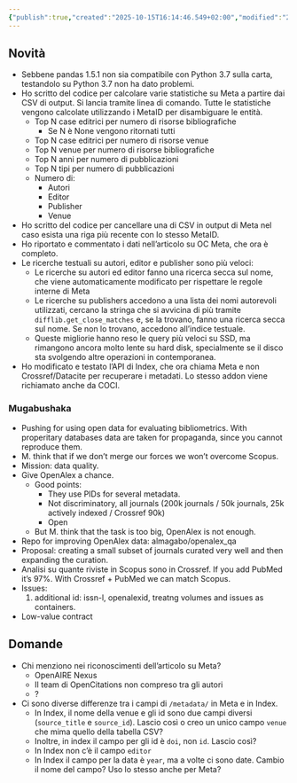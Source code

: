 ```yaml
---
{"publish":true,"created":"2025-10-15T16:14:46.549+02:00","modified":"2022-12-01T12:00:00.000+01:00","cssclasses":""}
---
```



## Novità

- Sebbene pandas 1.5.1 non sia compatibile con Python 3.7 sulla carta, testandolo su Python 3.7 non ha dato problemi.
- Ho scritto del codice per calcolare varie statistiche su Meta a partire dai CSV di output. Si lancia tramite linea di comando. Tutte le statistiche vengono calcolate utilizzando i MetaID per disambiguare le entità.
    - Top N case editrici per numero di risorse bibliografiche
        - Se N è None vengono ritornati tutti
    - Top N case editrici per numero di risorse venue
    - Top N venue per numero di risorse bibliografiche
    - Top N anni per numero di pubblicazioni
    - Top N tipi per numero di pubblicazioni
    - Numero di:
        - Autori
        - Editor
        - Publisher
        - Venue
- Ho scritto del codice per cancellare una di CSV in output di Meta nel caso esista una riga più recente con lo stesso MetaID.
- Ho riportato e commentato i dati nell’articolo su OC Meta, che ora è completo.
- Le ricerche testuali su autori, editor e publisher sono più veloci:
    - Le ricerche su autori ed editor fanno una ricerca secca sul nome, che viene automaticamente modificato per rispettare le regole interne di Meta
    - Le ricerche su publishers accedono a una lista dei nomi autorevoli utilizzati, cercano la stringa che si avvicina di più tramite `difflib.get_close_matches` e, se la trovano, fanno una ricerca secca sul nome. Se non lo trovano, accedono all’indice testuale.
    - Queste migliorie hanno reso le query più veloci su SSD, ma rimangono ancora molto lente su hard disk, specialmente se il disco sta svolgendo altre operazioni in contemporanea.
- Ho modificato e testato l’API di Index, che ora chiama Meta e non Crossref/Datacite per recuperare i metadati. Lo stesso addon viene richiamato anche da COCI.

### Mugabushaka

- Pushing for using open data for evaluating bibliometrics. With properitary databases data are taken for propaganda, since you cannot reproduce them.
- M. think that if we don’t merge our forces we won’t overcome Scopus.
- Mission: data quality.
- Give OpenAlex a chance.
    - Good points:
        - They use PIDs for several metadata.
        - Not discriminatory, all journals (200k journals / 50k journals, 25k actively indexed / Crossref 90k)
        - Open
    - But M. think that the task is too big, OpenAlex is not enough.
- Repo for improving OpenAlex data: almagabo/openalex_qa
- Proposal: creating a small subset of journals curated very well and then expanding the curation.
- Analisi su quante riviste in Scopus sono in Crossref. If you add PubMed it’s 97%. With Crossref + PubMed we can match Scopus.
- Issues:
    1. additional id: issn-l, openalexid, treatng volumes and issues as containers.
- Low-value contract

## Domande

- Chi menziono nei riconoscimenti dell’articolo su Meta?
    - OpenAIRE Nexus
    - Il team di OpenCitations non compreso tra gli autori
    - ?
- Ci sono diverse differenze tra i campi di `/metadata/` in Meta e in Index.
    - In Index, il nome della venue e gli id sono due campi diversi (`source_title` e `source_id`). Lascio così o creo un unico campo `venue` che mima quello della tabella CSV?
    - Inoltre, in index il campo per gli id è `doi`, non `id`. Lascio così?
    - In Index non c’è il campo `editor`
    - In Index il campo per la data è `year`, ma a volte ci sono date. Cambio il nome del campo? Uso lo stesso anche per Meta?